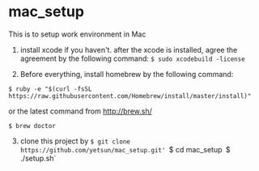 mac_setup
=========

This is to setup work environment in Mac

1. install xcode if you haven't.
after the xcode is installed, agree the agreement by the following command:
`$ sudo xcodebuild -license`


2. Before everything, install homebrew by the following command:

`$ ruby -e "$(curl -fsSL https://raw.githubusercontent.com/Homebrew/install/master/install)"`

or the latest command from http://brew.sh/

`$ brew doctor`

3. clone this project by 
`$ git clone https://github.com/yetsun/mac_setup.git'
`$ cd mac_setup`
`$ ./setup.sh`

